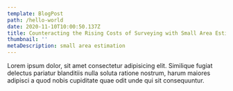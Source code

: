 ```yaml
---
template: BlogPost
path: /hello-world
date: 2020-11-10T10:00:50.137Z
title: Counteracting the Rising Costs of Surveying with Small Area Estimation Techniques
thumbnail: ''
metaDescription: small area estimation
---
```


Lorem ipsum dolor, sit amet consectetur adipisicing elit. Similique fugiat delectus pariatur blanditiis nulla soluta ratione nostrum, harum maiores adipisci a quod nobis cupiditate quae odit unde qui sit consequuntur.
